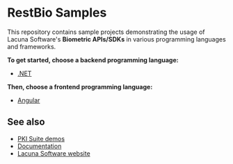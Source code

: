 # RestBio Samples

This repository contains sample projects demonstrating the usage of Lacuna Software's
**Biometric APIs/SDKs** in various programming languages and frameworks.

**To get started, choose a backend programming language:**

* [.NET](backend/dotnet/)


**Then, choose a frontend programming language:**

* [Angular](frontend/angular/)

## See also

* [PKI Suite demos](https://demos.lacunasoftware.com/)
* [Documentation](https://docs.lacunasoftware.com/)
* [Lacuna Software website](https://www.lacunasoftware.com/)

